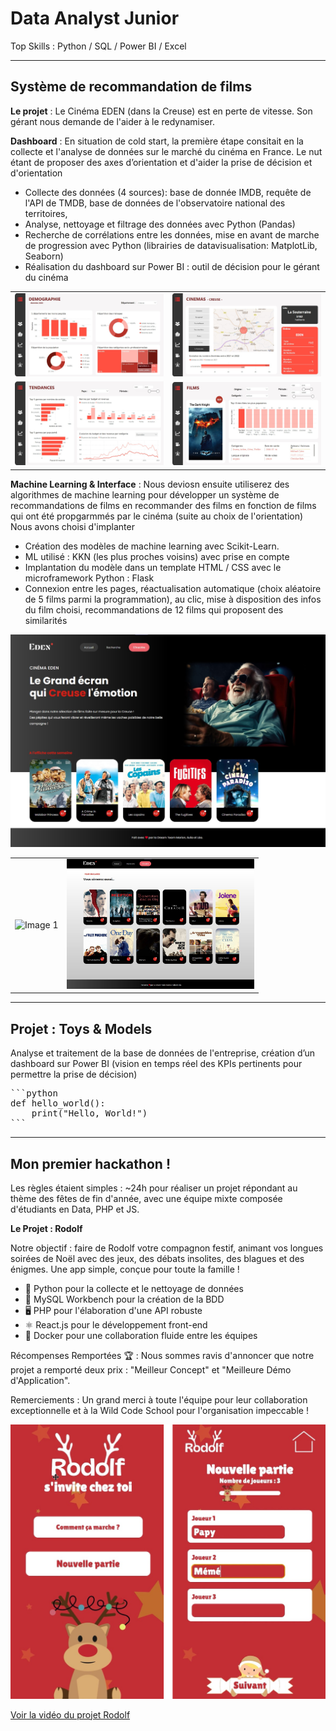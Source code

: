 # Data Analyst Junior
Top Skills : Python / SQL / Power BI / Excel

---

## Système de recommandation de films 

**Le projet** : Le Cinéma EDEN (dans la Creuse) est en perte de vitesse. Son gérant nous demande de l'aider à le redynamiser.

**Dashboard** : En situation de cold start, la première étape consitait en la collecte et l'analyse de données sur le marché du cinéma en France. Le nut étant de proposer des axes d’orientation et d'aider la prise de décision et d'orientation
- Collecte des données (4 sources): base de donnée IMDB, requête de l'API de TMDB, base de données de l'observatoire national des territoires,
- Analyse, nettoyage et filtrage des données avec Python (Pandas)
- Recherche de corrélations entre les données, mise en avant de marche de progression avec Python (librairies de datavisualisation: MatplotLib, Seaborn)
- Réalisation du dashboard sur Power BI : outil de décision pour le gérant du cinéma


<table style="border: none;">
  <tr style="border: none;">
    <td align="center">
      <img src="/assets/projet2-pagedemo.jpg" alt="Image 1" width="300"/>
    </td>
    <td align="center">
      <img src="/assets/projet2-pagecinemas.jpg" alt="Image 2" width="300"/>
    </td>
  </tr>
  <tr style="border: none;">
    <td align="center">
      <img src="/assets/projet2-pagetendances.jpg" alt="Image 3" width="300"/>
    </td>
    <td align="center">
      <img src="/assets/projet2-pagefilms.jpg" alt="Image 4" width="300"/>
    </td>
  </tr>
</table>

**Machine Learning & Interface** : Nous deviosn ensuite utiliserez des algorithmes de machine learning pour développer un système de recommandations de films en recommander des films en fonction de films qui ont été propgarmmés par le cinéma (suite au choix de l'orientation)
Nous avons choisi d'implanter 
- Création des modèles de machine learning avec Scikit-Learn.
- ML utilisé : KKN (les plus proches voisins) avec prise en compte 
- Implantation du modèle dans un template HTML / CSS avec le microframework Python : Flask
- Connexion entre les pages, réactualisation automatique (choix aléatoire de 5 films parmi la programmation), au clic, mise à disposition des infos du film choisi, recommandations de 12 films qui proposent des similarités


![App page d'accueil](/assets/EDENwebsite-accueil3.jpg)

<table style="border: none;">
  <tr style="border: none;">
    <td align="center">
      <img src="/assets/EDENwebsite-film1" alt="Image 1" width="300"/>
    </td>
    <td align="center">
      <img src="/assets/EDENwebsite-film2.jpg" alt="Image 2" width="300"/>
    </td>
  </tr>
</table>


---

## Projet : Toys & Models 
Analyse et traitement de la base de données de l'entreprise, création d’un dashboard sur Power BI (vision en temps réel des KPIs pertinents pour permettre la prise de décision)

<pre>
```python
def hello_world():
    print("Hello, World!")
```
</pre>


---

## Mon premier hackathon ! 

Les règles étaient simples : ~24h pour réaliser un projet répondant au thème des fêtes de fin d'année, avec une équipe mixte composée d'étudiants en Data, PHP et JS. 

**Le Projet : Rodolf** 

Notre objectif : faire de Rodolf votre compagnon festif, animant vos longues soirées de Noël avec des jeux, des débats insolites, des blagues et des énigmes. Une app simple, conçue pour toute la famille !

- 🐍 Python pour la collecte et le nettoyage de données
- 🐬 MySQL Workbench pour la création de la BDD
- 🖥️ PHP pour l'élaboration d'une API robuste
- ⚛️ React.js pour le développement front-end
- 🐳 Docker pour une collaboration fluide entre les équipes

Récompenses Remportées 🏆 : Nous sommes ravis d'annoncer que notre projet a remporté deux prix : "Meilleur Concept" et "Meilleure Démo d'Application".

Remerciements : Un grand merci à toute l'équipe pour leur collaboration exceptionnelle et à la Wild Code School pour l'organisation impeccable ! 

![Rodolp page 1](/assets/Rodolf.png)

[Voir la vidéo du projet Rodolf](/assets/AppRodolf.mov)



